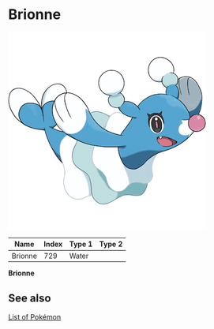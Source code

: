 # Brionne


![Brionne](images/729.png)

| **Name** | **Index** | **Type 1** | **Type 2** |
|----|----|----|----|
| Brionne | 729 | Water  |  |

**Brionne** 

## See also

[List of Pokémon](../pokemon.md)

